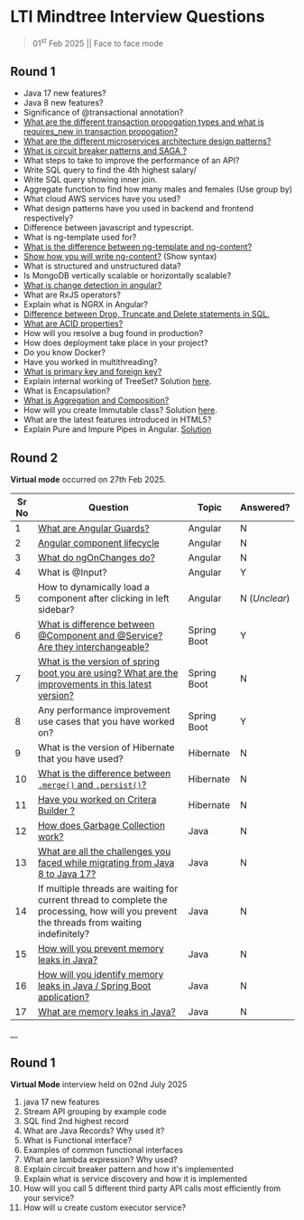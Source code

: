# LTI Mindtree Interview Questions

> 01<sup>st</sup> Feb 2025 || Face to face mode

## Round 1

- Java 17 new features?
- Java 8 new features?
- Significance of @transactional annotation?
- [What are the different transaction propogation types and what is requires_new in transaction propogation?](https://www.geeksforgeeks.org/transaction-propagation-and-isolation-in-spring-transactional-annotation/)
- [What are the different microservices architecture design patterns?](https://dzone.com/articles/design-patterns-for-microservices)
- [What is circuit breaker patterns and SAGA ?](https://dzone.com/articles/design-patterns-for-microservices)
- What steps to take to improve the performance of an API?
- Write SQL query to find the 4th highest salary/
- Write SQL query showing inner join.
- Aggregate function to find how many males and females (Use group by)
- What cloud AWS services have you used?
- What design patterns have you used in backend and frontend respectively?
- Difference between javascript and typescript.
- What is ng-template used for?
- [What is the difference between ng-template and ng-content?](https://vibhas1892.medium.com/difference-between-ng-template-ng-container-and-ng-content-a1d264619655)
- [Show how you will write ng-content?](https://vibhas1892.medium.com/difference-between-ng-template-ng-container-and-ng-content-a1d264619655) (Show syntax)
- What is structured and unstructured data?
- Is MongoDB vertically scalable or horizontally scalable? 
- [What is change detection in angular?](https://medium.com/ngconf/angular-change-detection-463e637a815f)
- What are RxJS operators?
- Explain what is NGRX in Angular?
- [Difference between Drop, Truncate and Delete statements in SQL.](https://www.geeksforgeeks.org/difference-between-delete-drop-and-truncate/)
- [What are ACID properties?](https://www.geeksforgeeks.org/acid-properties-in-dbms/)
- How will you resolve a bug found in production?
- How does deployment take place in your project?
- Do you know Docker?
- Have you worked in multithreading? 
- [What is primary key and foreign key?](https://www.geeksforgeeks.org/difference-between-primary-key-and-foreign-key/)
- Explain internal working of TreeSet? Solution [here](https://www.javatpoint.com/how-treeset-works-internally-in-java).
- What is Encapsulation?
- [What is Aggregation and Composition?](https://www.geeksforgeeks.org/association-composition-aggregation-java/)
- How will you create Immutable class? Solution [here](https://www.geeksforgeeks.org/create-immutable-class-java/).
- What are the latest features introduced in HTML5?
- Explain Pure and Impure Pipes in Angular. [Solution](https://www.geeksforgeeks.org/explain-pure-and-impure-pipe-in-angular/)

## Round 2

**Virtual mode** occurred on 27th Feb 2025.

| Sr No | Question | Topic | Answered? |
|-------|----------|-------|-----------|
| 1 | [What are Angular Guards?](https://www.geeksforgeeks.org/how-to-use-authguard-for-angular-17-routes/) | Angular | N |
| 2 | [Angular component lifecycle](https://v17.angular.io/guide/lifecycle-hooks) | Angular | N |
| 3 | [What do ngOnChanges do?](https://zerotomastery.io/blog/angular-ngonchanges-beginners-guide/) | Angular | N |
| 4 | What is @Input? | Angular | Y |
| 5 | How to dynamically load a component after clicking in left sidebar? | Angular | N (_Unclear_)|
| 6 | [What is difference between @Component and @Service? Are they interchangeable?](https://stackoverflow.com/questions/6827752/whats-the-difference-between-component-repository-service-annotations-in) | Spring Boot | Y |
|7| [What is the version of spring boot you are using? What are the improvements in this latest version?](https://positivethinking.tech/insights/whats-new-in-spring-boot-3/) | Spring Boot | N |
| 8 | Any performance improvement use cases that you have worked on? | Spring Boot | Y |
| 9 | What is the version of Hibernate that you have used? | Hibernate | N |
| 10 | [What is the difference between `.merge()` and `.persist()`?](https://www.baeldung.com/hibernate-save-persist-update-merge-saveorupdate) | Hibernate | N |
| 11 | [Have you worked on Critera Builder ?](https://www.baeldung.com/hibernate-criteria-queries) | Hibernate | N |
| 12 | [How does Garbage Collection work?](https://www.geeksforgeeks.org/garbage-collection-java/) | Java | N |
| 13 | [What are all the challenges you faced while migrating from Java 8 to Java 17?](https://tech.clevertap.com/pitfalls-when-upgrading-from-java-8-to-java-17/) | Java | N |
| 14 | If multiple threads are waiting for current thread to complete the processing, how will you prevent the threads from waiting indefinitely? | Java | N |
| 15 | [How will you prevent memory leaks in Java?](https://www.baeldung.com/java-memory-leaks) | Java | N |
| 16 | [How will you identify memory leaks in Java / Spring Boot application?](https://medium.com/@abhishekranjandev/becoming-a-memory-leak-detective-unraveling-and-fixing-memory-leaks-in-your-spring-boot-859af9295654) | Java | N |
| 17 | [What are memory leaks in Java?](https://www.baeldung.com/java-memory-leaks) | Java | N |

__

## Round 1 
**Virtual Mode** interview held on 02nd July 2025

1. java 17 new features
1. Stream API grouping by example code
1. SQL find 2nd highest record
1. What are Java Records? Why used it?
1. What is Functional interface?
1. Examples of common functional interfaces
1. What are lambda expression? Why used?
1. Explain circuit breaker pattern and how it's implemented
1. Explain what is service discovery and how it is implemented
1. How will you call 5 different third party API calls most efficiently from your service?
1. How will u create custom executor service? 

